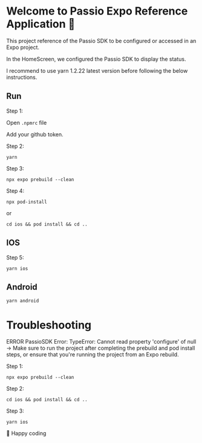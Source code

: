 # Welcome to Passio Expo Reference Application 👋

This project reference of the Passio SDK to be configured or accessed in an Expo project.

In the HomeScreen, we configured the Passio SDK to display the status.

I recommend to use yarn 1.2.22 latest version before following the below instructions.

## Run

Step 1:

Open `.npmrc` file

Add your github token.

Step 2:

```
yarn
```

Step 3:

```
npx expo prebuild --clean
```

Step 4:

```
npx pod-install
```

or

```
cd ios && pod install && cd ..
```

## IOS

Step 5:

```
yarn ios
```

## Android

```
yarn android
```

# Troubleshooting

ERROR PassioSDK Error: TypeError: Cannot read property 'configure' of null
->  Make sure to run the project after completing the prebuild and pod install steps, or ensure that you're running the project from an Expo rebuild.

Step 1:  

```
npx expo prebuild --clean
```

Step 2:

```
cd ios && pod install && cd ..
```

Step 3:  

```
yarn ios
```

🚀 Happy coding

